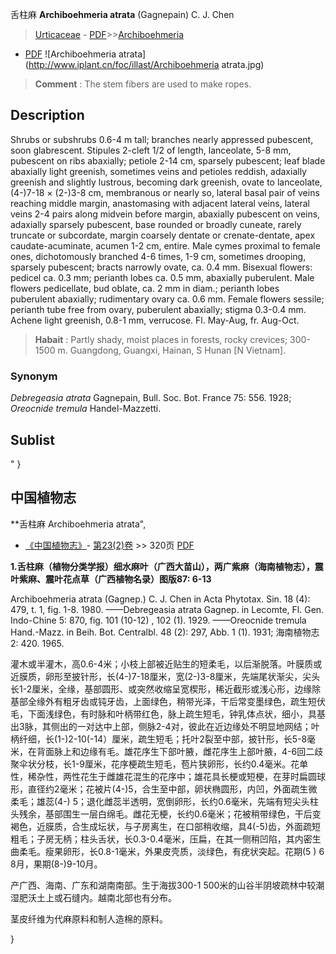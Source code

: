 舌柱麻 **Archiboehmeria atrata** (Gagnepain) C. J. Chen

> [Urticaceae](http://www.iplant.cn/info/Urticaceae?t=foc) - [PDF](http://www.iplant.cn/foc/pdf/Urticaceae.pdf)>>[Archiboehmeria](http://www.iplant.cn/info/Archiboehmeria?t=foc)
 - [PDF](http://www.iplant.cn/foc/pdf/Archiboehmeria.pdf)
![Archiboehmeria atrata](http://www.iplant.cn/foc/illast/Archiboehmeria atrata.jpg)

> **Comment** : 
> The stem fibers are used to make ropes.

## Description

Shrubs or subshrubs 0.6-4 m tall; branches nearly appressed pubescent, soon glabrescent. Stipules 2-cleft 1/2 of length, lanceolate, 5-8 mm, pubescent on ribs abaxially; petiole 2-14 cm, sparsely pubescent; leaf blade abaxially light greenish, sometimes veins and petioles reddish, adaxially greenish and slightly lustrous, becoming dark greenish, ovate to lanceolate, (4-)7-18 × (2-)3-8 cm, membranous or nearly so, lateral basal pair of veins reaching middle margin, anastomasing with adjacent lateral veins, lateral veins 2-4 pairs along midvein before margin, abaxially pubescent on veins, adaxially sparsely pubescent, base rounded or broadly cuneate, rarely truncate or subcordate, margin coarsely dentate or crenate-dentate, apex caudate-acuminate, acumen 1-2 cm, entire. Male cymes proximal to female ones, dichotomously branched 4-6 times, 1-9 cm, sometimes drooping, sparsely pubescent; bracts narrowly ovate, ca. 0.4 mm. Bisexual flowers: pedicel ca. 0.3 mm; perianth lobes ca. 0.5 mm, abaxially puberulent. Male flowers pedicellate, bud oblate, ca. 2 mm in diam.; perianth lobes puberulent abaxially; rudimentary ovary ca. 0.6 mm. Female flowers sessile; perianth tube free from ovary, puberulent abaxially; stigma 0.3-0.4 mm. Achene light greenish, 0.8-1 mm, verrucose. Fl. May-Aug, fr. Aug-Oct.

> **Habait** : 
> Partly shady, moist places in forests, rocky crevices; 300-1500 m. Guangdong, Guangxi, Hainan, S Hunan [N Vietnam].

### Synonym
*Debregeasia* *atrata* Gagnepain, Bull. Soc. Bot. France 75: 556. 1928; *Oreocnide* *tremula* Handel-Mazzetti.

## Sublist
"
}
## 中国植物志

**舌柱麻 Archiboehmeria atrata",

* [《中国植物志》](http://www.iplant.cn/frps)- [第23(2)卷](http://www.iplant.cn/frps/vol/23(2)) >> 320页 [PDF](http://www.iplant.cn/frps/pdf/23(2)/320.pdf)

**1.舌柱麻（植物分类学报）细水麻叶（广西大苗山），两广紫麻（海南植物志），震叶紫麻、震叶花点草（广西植物名录）图版87: 6-13**

Archiboehmeria atrata (Gagnep.) C. J. Chen in Acta Phytotax. Sin. 18 (4): 479, t. 1, fig. 1-8. 1980. ——Debregeasia atrata Gagnep. in Lecomte, Fl. Gen. Indo-Chine 5: 870, fig. 101 (10-12) , 102 (1). 1929. ——Oreocnide tremula Hand.-Mazz. in Beih. Bot. Centralbl. 48 (2): 297, Abb. 1 (1). 1931; 海南植物志2: 420. 1965.

灌木或半灌木，高0.6-4米；小枝上部被近贴生的短柔毛，以后渐脱落。叶膜质或近膜质，卵形至披针形，长(4-)7-18厘米，宽(2-)3-8厘米，先端尾状渐尖，尖头长1-2厘米，全缘，基部圆形、或突然收缩呈宽楔形，稀近截形或浅心形，边缘除基部全缘外有粗牙齿或钝牙齿，上面绿色，稍带光泽，干后常变墨绿色，疏生短伏毛，下面浅绿色，有时脉和叶柄带红色，脉上疏生短毛，钟乳体点状，细小，具基出3脉，其侧出的一对达中上部，侧脉2-4对，彼此在近边缘处不明显地网结；叶柄纤细，长(1-)2-10(-14）厘米，疏生短毛；托叶2裂至中部，披针形，长5-8毫米，在背面脉上和边缘有毛。雄花序生下部叶腋，雌花序生上部叶腋，4-6回二歧聚伞状分枝，长1-9厘米，花序梗疏生短毛，苞片狭卵形，长约0.4毫米。花单性，稀杂性，两性花生于雌雄花混生的花序中；雄花具长梗或短梗，在芽时扁圆球形，直径约2毫米；花被片(4-)5，合生至中部，卵状椭圆形，内凹，外面疏生微柔毛；雄蕊(4-) 5；退化雌蕊半透明，宽倒卵形，长约0.6毫米，先端有短尖头柱头残余，基部围生一层白绵毛。雌花无梗，长约0.6毫米；花被稍带绿色，干后变褐色，近膜质，合生成坛状，与子房离生，在口部稍收缩，具4(-5)齿，外面疏短粗毛；子房无柄；柱头舌状，长0.3-0.4毫米，压扁，在其一侧稍凹陷，其内密生曲柔毛。瘦果卵形，长0.8-1毫米，外果皮壳质，淡绿色，有疣状突起。花期(5 ) 6 8月，果期(8-)9-10月。

产广西、海南、广东和湖南南部。生于海拔300-1 500米的山谷半阴坡疏林中较潮湿肥沃土上或石缝内。越南北部也有分布。

茎皮纤维为代麻原料和制人造棉的原料。

}